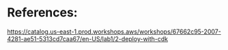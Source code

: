 # References:

https://catalog.us-east-1.prod.workshops.aws/workshops/67662c95-2007-4281-ae51-5313cd7caa67/en-US/lab1/2-deploy-with-cdk
